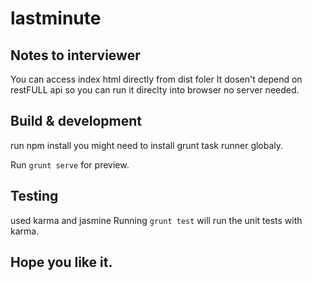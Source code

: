 # lastminute

## Notes to interviewer 

You can access index html directly from dist foler 
It dosen't depend on restFULL api so you can run it direclty into browser no server needed.  

## Build & development
run npm install 
you might need to install grunt task runner globaly. 

Run `grunt serve` for preview.

## Testing
used karma and jasmine
Running `grunt test` will run the unit tests with karma.

## Hope you like it.

